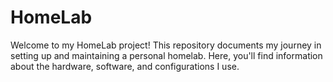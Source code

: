 # HomeLab

Welcome to my HomeLab project! This repository documents my journey in setting up and maintaining a personal homelab. Here, you'll find information about the hardware, software, and configurations I use.